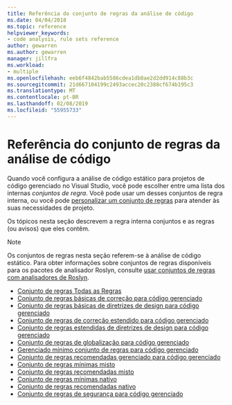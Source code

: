 ```yaml
---
title: Referência do conjunto de regras da análise de código
ms.date: 04/04/2018
ms.topic: reference
helpviewer_keywords:
- code analysis, rule sets reference
author: gewarren
ms.author: gewarren
manager: jillfra
ms.workload:
- multiple
ms.openlocfilehash: eeb6f4842bab5586cdea1db8ae2d2dd914c88b3c
ms.sourcegitcommit: 21d667104199c2493accec20c2388cf674b195c3
ms.translationtype: MT
ms.contentlocale: pt-BR
ms.lasthandoff: 02/08/2019
ms.locfileid: "55955733"
---
```

# <a name="code-analysis-rule-set-reference"></a>Referência do conjunto de regras da análise de código

Quando você configura a análise de código estático para projetos de código gerenciado no Visual Studio, você pode escolher entre uma lista dos internas *conjuntos de regra*. Você pode usar um desses conjuntos de regra interna, ou você pode [personalizar um conjunto de regras](../code-quality/how-to-create-a-custom-rule-set.md) para atender às suas necessidades de projeto.

Os tópicos nesta seção descrevem a regra interna conjuntos e as regras (ou avisos) que eles contêm.

> [!NOTE]
> Os conjuntos de regras nesta seção referem-se à análise de código estático. Para obter informações sobre conjuntos de regras disponíveis para os pacotes de analisador Roslyn, consulte [usar conjuntos de regras com analisadores de Roslyn](analyzer-rule-sets.md).

- [Conjunto de regras Todas as Regras](all-rules-rule-set.md)
- [Conjunto de regras básicas de correção para código gerenciado](basic-correctness-rules-rule-set-for-managed-code.md)
- [Conjunto de regras básicas de diretrizes de design para código gerenciado](basic-design-guideline-rules-rule-set-for-managed-code.md)
- [Conjunto de regras de correção estendido para código gerenciado](extended-correctness-rules-rule-set-for-managed-code.md)
- [Conjunto de regras estendidas de diretrizes de design para código gerenciado](extended-design-guidelines-rules-rule-set-for-managed-code.md)
- [Conjunto de regras de globalização para código gerenciado](globalization-rules-rule-set-for-managed-code.md)
- [Gerenciado mínimo conjunto de regras para código gerenciado](managed-minimum-rules-rule-set-for-managed-code.md)
- [Conjunto de regras recomendadas gerenciado para código gerenciado](managed-recommended-rules-rule-set-for-managed-code.md)
- [Conjunto de regras mínimas misto](mixed-minimum-rules-rule-set.md)
- [Conjunto de regras recomendadas misto](mixed-recommended-rules-rule-set.md)
- [Conjunto de regras mínimas nativo](native-minimum-rules-rule-set.md)
- [Conjunto de regras recomendadas nativo](native-recommended-rules-rule-set.md)
- [Conjunto de regras de segurança para código gerenciado](security-rules-rule-set-for-managed-code.md)
